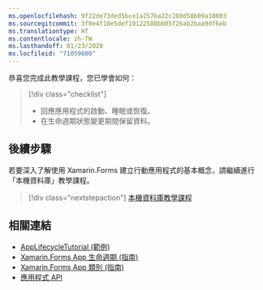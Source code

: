 ```yaml
---
ms.openlocfilehash: 9f22de73ded5bce1a257ba22c288d58b09a18003
ms.sourcegitcommit: 3f0e4f10e5def19122588bb05f26ab2baa9df6eb
ms.translationtype: HT
ms.contentlocale: zh-TW
ms.lasthandoff: 01/23/2020
ms.locfileid: "71059600"
---
```

恭喜您完成此教學課程，您已學會如何：

> [!div class="checklist"]
>
> - 回應應用程式的啟動、睡眠或恢復。
> - 在生命週期狀態變更期間保留資料。

## <a name="next-steps"></a>後續步驟

若要深入了解使用 Xamarin.Forms 建立行動應用程式的基本概念，請繼續進行「本機資料庫」教學課程。

> [!div class="nextstepaction"]
> [本機資料庫教學課程](~/get-started/tutorials/local-database/index.yml)

## <a name="related-links"></a>相關連結

- [AppLifecycleTutorial (範例)](https://docs.microsoft.com/samples/xamarin/xamarin-forms-samples/getstarted-tutorials-applifecycletutorial/)
- [Xamarin.Forms App 生命週期 (指南)](~/xamarin-forms/app-fundamentals/app-lifecycle.md)
- [Xamarin.Forms App 類別 (指南)](~/xamarin-forms/app-fundamentals/application-class.md)
- [應用程式 API](xref:Xamarin.Forms.Application)
